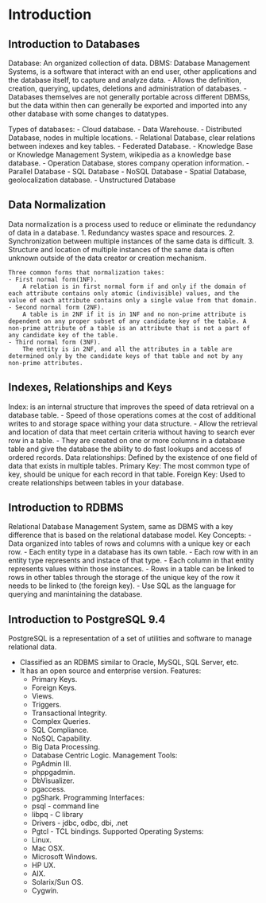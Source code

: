 Introduction
============

Introduction to Databases
-------------------------

Database: An organized collection of data. 
DBMS: Database Management Systems, is a software that interact with an end user, other applications and the database itself, to capture and analyze data. 
    - Allows the definition, creation, querying, updates, deletions and administration of databases. 
    - Databases themselves are not generally portable across different DBMSs, but the data within then can generally be exported and imported into any other database with some changes to datatypes.

Types of databases: 
    - Cloud database.
    - Data Warehouse.
    - Distributed Database, nodes in multiple locations. 
    - Relational Database, clear relations between indexes and key tables.
    - Federated Database.
    - Knowledge Base or Knowledge Management System, wikipedia as a knowledge base database.
    - Operation Database, stores company operation information.
    - Parallel Database
    - SQL Database
    - NoSQL Database
    - Spatial Database, geolocalization database.
    - Unstructured Database

Data Normalization
------------------

Data normalization is a process used to reduce or eliminate the redundancy of data in a database.
    1. Redundancy wastes space and resources.
    2. Synchronization between multiple instances of the same data is difficult.
    3. Structure and location of multiple instances of the same data is often unknown outside of the data creator or creation mechanism. 

    Three common forms that normalization takes:
    - First normal form(1NF).
        A relation is in first normal form if and only if the domain of each attribute contains only atomic (indivisible) values, and the value of each attribute contains only a single value from that domain.
    - Second normal form (2NF).
        A table is in 2NF if it is in 1NF and no non-prime attribute is dependent on any proper subset of any candidate key of the table. A non-prime attribute of a table is an attribute that is not a part of any candidate key of the table.
    - Third normal form (3NF).
        The entity is in 2NF, and all the attributes in a table are determined only by the candidate keys of that table and not by any non-prime attributes.


Indexes, Relationships and Keys
-------------------------------

Index: is an internal structure that improves the speed of data retrieval on a database table.
    - Speed of those operations comes at the cost of additional writes to and storage space withing your data structure.
    - Allow the retrieval and location of data that meet certain criteria without having to search ever row in a table. 
    - They are created on one or more columns in a database table and give the database the ability to do fast lookups and access of ordered records.
Data relationships: Defined by the existence of one field of data that exists in multiple tables.
Primary Key: The most common type of key, should be unique for each record in that table. 
Foreign Key: Used to create relationships between tables in your database.

Introduction to RDBMS
---------------------

Relational Database Management System, same as DBMS with a key difference that is based on the relational database model.
Key Concepts:
    - Data organized into tables of rows and columns with a unique key or each row.
    - Each entity type in a database has its own table.
    - Each row with in an entity type represents and instace of that type. 
    - Each column in that entity represents values within those instances.
    - Rows in a table can be linked to rows in other tables through the storage of the unique key of the row it needs to be linked to (the foreign key).
    - Use SQL as the language for querying and manintaining the database.

Introduction to PostgreSQL 9.4
------------------------------

PostgreSQL is a representation of a set of utilities and software to manage relational data.
- Classified as an RDBMS similar to Oracle, MySQL, SQL Server, etc. 
- It has an open source and enterprise version.
Features:
    - Primary Keys.
    - Foreign Keys.
    - Views.
    - Triggers.
    - Transactional Integrity.
    - Complex Queries.
    - SQL Compliance.
    - NoSQL Capability.
    - Big Data Processing.
    - Database Centric Logic.
Management Tools:
    - PgAdmin III.
    - phppgadmin.
    - DbVisualizer.
    - pgaccess.
    - pgShark.
Programming Interfaces:
    - psql - command line
    - libpq - C library
    - Drivers - jdbc, odbc, dbi, .net
    - Pgtcl - TCL bindings.
Supported Operating Systems:
    - Linux.
    - Mac OSX.
    - Microsoft Windows.
    - HP UX.
    - AIX.
    - Solarix/Sun OS.
    - Cygwin.


















